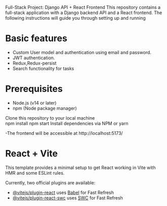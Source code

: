 Full-Stack Project: Django API + React Frontend
This repository contains a full-stack application with a Django backend API and a React frontend. The following instructions will guide you through setting up and running

# Basic features
- Custom User model and authentication using email and password.
- JWT authentication.
- Redux,Redux-persist
- Search functionality for tasks

# Prerequisites
- Node.js (v14 or later)
- npm (Node package manager)

Clone this repository to your local machine  
npm install
npm start
Install dependencies via NPM or yarn

-The frontend will be accessible at http://localhost:5173/
        
 


# React + Vite

This template provides a minimal setup to get React working in Vite with HMR and some ESLint rules.

Currently, two official plugins are available:

- [@vitejs/plugin-react](https://github.com/vitejs/vite-plugin-react/blob/main/packages/plugin-react/README.md) uses [Babel](https://babeljs.io/) for Fast Refresh
- [@vitejs/plugin-react-swc](https://github.com/vitejs/vite-plugin-react-swc) uses [SWC](https://swc.rs/) for Fast Refresh
